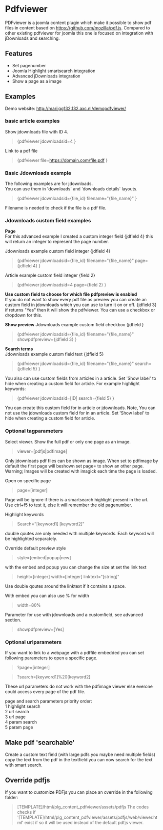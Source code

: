 # Pdfviewer
PDFviewer is a joomla content plugin which make it possible to show pdf files in content based on https://github.com/mozilla/pdf.js.
Compared to other existing pdfviewer for joomla this one is focused on integration with jDownloads and searching.

## Features

- Set pagenumber
- Joomla Highlight smartsearch integration
- Advanced jDownloads integration
- Show a page as a image

## Examples

Demo website: http://marijqg132.132.axc.nl/demopdfviewer/

### basic article examples

Show jdownloads file with ID 4.  
>{pdfviewer jdownloadsid=4 }

Link to a pdf file  
>{pdfviewer file=https://domain.com/file.pdf }  

### Basic Jdownloads example

The following examples are for jdownloads.  
You can use them in &#39;downloads&#39; and &#39;downloads details&#39; layouts.

>{pdfviewer jdownloadsid={file\_id} filename="{file\_name}" }
    
Filename is needed to check if the file is a pdf file.

### Jdownloads custom field examples

**Page**  
For this advanced example I created a custom integer field {jdfield 4} this will return an integer to represent the page number. 

Jdownloads example custom field integer {jdfield 4}  
>{pdfviewer jdownloadsid={file\_id} filename="{file\_name}" page={jdfield 4} }

Article example custom field integer {field 2}  
>{pdfviewer jdownloadsid=4 page={field 2} } 

**Use custom field to choose for which file pdfpreview is enabled**  
If you do not want to show every pdf file as preview you can create an custom field in jdownloads which you can use to turn it on or off.
{jdfield 3} if returns &quot;Yes&quot; then it will show the pdfviewer. You can use a checkbox or dropdown for this.

**Show preview**
Jdownloads example custom field checkbox {jdfield }  
>{pdfviewer jdownloadsid={file\_id} filename="{file\_name}" showpdfpreview={jdfield 3} }

**Search terms**  
Jdownloads example custom field text {jdfield 5}  
>{pdfviewer jdownloadsid={file\_id} filename="{file\_name}" search={jdfield 5} }

You also can use custom fields from articles in a article. Set 'Show label' to hide when creating a custom field for article. For example highlight keywords:
>{pdfviewer jdownloadsid=[ID] search={field 5} }

You can create this custom field for in article or jdownloads. Note, You can not use the jdownloads custom field for in an article. Set 'Show label' to hide when creating a custom field for article. 

### Optional tagparameters

Select viewer. Show the full pdf or only one page as an image.
>viewer=[pdfjs|pdfimage]

Only jdownloads pdf files can be shown as image. When set to pdfimage by default the first page will beshown set page= to show an other page. Warning; Images will be created with imagick each time the page is loaded. 

Open on specific page
>page=[integer]

Page will be ignore if there is a smartsearch highlight present in the url.  
Use ctrl+f5 to test it, else it will remember the old pagenumber.

Highlight keywords
>Search="[keyword1] [keyword2]" 

double qoutes are only needed with multiple keywords. Each keyword will be highlighted separately.

Override default preview style  
>style=[embed|popup|new]

with the embed and popup you can change the size at set the link text
>height=[integer] width=[integer] linktext="[string]"

Use double qoutes around the linktext if it contains a space.

With embed you can also use % for width
>width=80%
  
Parameter for use with jdownloads and a customfield, see advanced section.  
>showpdfpreview=[Yes]  
  
### Optional urlparameters  
  
If you want to link to a webpage with a pdffile embedded you can set following parameters to open a specific page.  
  
>?page=[integer]  
  
>?search=[keyword1]%20[keyword2]  
  
These url parameters do not work with the pdfimage viewer else everone could access every page of the pdf file.  

page and search parameters priority order:  
1 highlight search  
2 url search  
3 url page  
4 param search  
5 param page  
				
  
## Make pdf 'searchable'
Create a custom text field (with large pdfs you maybe need multiple fields) copy the text from the pdf in the textfield you can now search for the text with smart search.

## Override pdfjs

If you want to customize PDFjs you can place an override in the following folder:
>[TEMPLATE]/html/plg_content_pdfviewer/assets/pdfjs
The codes checks if  '[TEMPLATE]/html/plg_content_pdfviewer/assets/pdfjs/web/viewer.html' exist if so it will be used instead of the default pdfjs viewer.
